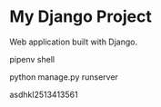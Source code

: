# My Django Project
Web application built with Django.

pipenv shell 

python manage.py runserver


asdhkl2513413561